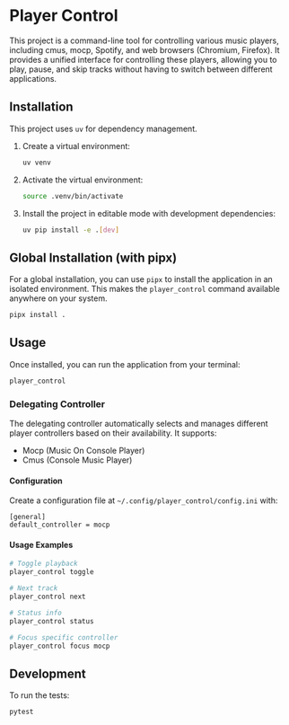 # Player Control


This project is a command-line tool for controlling various music players,
including cmus, mocp, Spotify, and web browsers (Chromium, Firefox).
It provides a unified interface for controlling these players, allowing you to
play, pause, and skip tracks without having to switch between different
applications.


## Installation

This project uses `uv` for dependency management.

1.  Create a virtual environment:
    ```bash
    uv venv
    ```

2.  Activate the virtual environment:
    ```bash
    source .venv/bin/activate
    ```

3.  Install the project in editable mode with development dependencies:
    ```bash
    uv pip install -e .[dev]
    ```

## Global Installation (with pipx)

For a global installation, you can use `pipx` to install the application in an isolated environment. This makes the `player_control` command available anywhere on your system.

```bash
pipx install .
```

## Usage

Once installed, you can run the application from your terminal:

```bash
player_control
```

### Delegating Controller

The delegating controller automatically selects and manages different player controllers based on their availability. It supports:

- Mocp (Music On Console Player)
- Cmus (Console Music Player)

#### Configuration

Create a configuration file at `~/.config/player_control/config.ini` with:

```
[general]
default_controller = mocp
```

#### Usage Examples

```bash
# Toggle playback
player_control toggle

# Next track
player_control next

# Status info
player_control status

# Focus specific controller
player_control focus mocp
```


## Development

To run the tests:

```bash
pytest
```